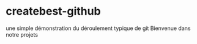 # createbest-github
une simple démonstration du déroulement typique de git
Bienvenue dans notre projets


